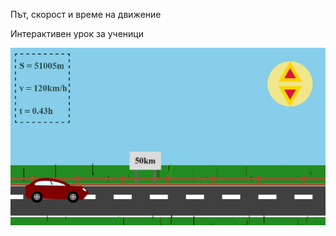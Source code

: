 Път, скорост и време на движение

Интерактивен урок за ученици

![Alt text](images/preview.jpg?raw=true)
